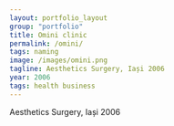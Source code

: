 ```yaml
---
layout: portfolio_layout
group: "portfolio"
title: Omini clinic
permalink: /omini/
tags: naming
image: /images/omini.png
tagline: Aesthetics Surgery, Iași 2006
year: 2006
tags: health business
---
```


Aesthetics Surgery, Iași 2006